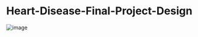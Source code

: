 # Heart-Disease-Final-Project-Design
![image](https://github.com/KebinLinn/Heart-Disease-Final-Project-Design/assets/97716641/3a6eed4a-2f44-4e4c-915d-71b22d00fdd1)

